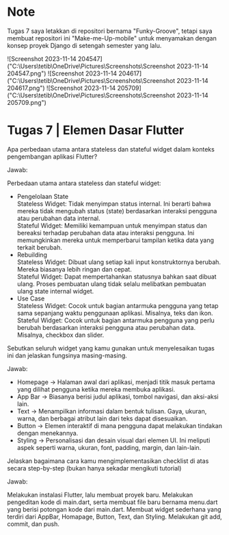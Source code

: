 # Note

Tugas 7 saya letakkan di repositori bernama "Funky-Groove", tetapi saya membuat repositori ini "Make-me-Up-mobile" untuk menyamakan dengan konsep proyek Django di setengah semester yang lalu.

![Screenshot 2023-11-14 204547]("C:\Users\tetib\OneDrive\Pictures\Screenshots\Screenshot 2023-11-14 204547.png")
![Screenshot 2023-11-14 204617]("C:\Users\tetib\OneDrive\Pictures\Screenshots\Screenshot 2023-11-14 204617.png")
![Screenshot 2023-11-14 205709]("C:\Users\tetib\OneDrive\Pictures\Screenshots\Screenshot 2023-11-14 205709.png")

# Tugas 7 | Elemen Dasar Flutter

Apa perbedaan utama antara stateless dan stateful widget dalam konteks pengembangan aplikasi Flutter?

Jawab:

Perbedaan utama antara stateless dan stateful widget:
- Pengelolaan State
<br>Stateless Widget: Tidak menyimpan status internal. Ini berarti bahwa mereka tidak mengubah status (state) berdasarkan interaksi pengguna atau perubahan data internal.
<br>Stateful Widget: Memiliki kemampuan untuk menyimpan status dan bereaksi terhadap perubahan data atau interaksi pengguna. Ini memungkinkan mereka untuk memperbarui tampilan ketika data yang terkait berubah.
- Rebuilding
<br>Stateless Widget: Dibuat ulang setiap kali input konstruktornya berubah. Mereka biasanya lebih ringan dan cepat.
<br>Stateful Widget: Dapat mempertahankan statusnya bahkan saat dibuat ulang. Proses pembuatan ulang tidak selalu melibatkan pembuatan ulang state internal widget.
- Use Case
<br>Stateless Widget: Cocok untuk bagian antarmuka pengguna yang tetap sama sepanjang waktu penggunaan aplikasi. Misalnya, teks dan ikon.
<br>Stateful Widget: Cocok untuk bagian antarmuka pengguna yang perlu berubah berdasarkan interaksi pengguna atau perubahan data. Misalnya, checkbox dan slider.

Sebutkan seluruh widget yang kamu gunakan untuk menyelesaikan tugas ini dan jelaskan fungsinya masing-masing.

Jawab:

- Homepage -> Halaman awal dari aplikasi, menjadi titik masuk pertama yang dilihat pengguna ketika mereka membuka aplikasi. 
- App Bar -> Biasanya berisi judul aplikasi, tombol navigasi, dan aksi-aksi lain.
- Text -> Menampilkan informasi dalam bentuk tulisan. Gaya, ukuran, warna, dan berbagai atribut lain dari teks dapat disesuaikan.
- Button -> Elemen interaktif di mana pengguna dapat melakukan tindakan dengan menekannya.
- Styling -> Personalisasi dan desain visual dari elemen UI. Ini meliputi aspek seperti warna, ukuran, font, padding, margin, dan lain-lain. 

Jelaskan bagaimana cara kamu mengimplementasikan checklist di atas secara step-by-step (bukan hanya sekadar mengikuti tutorial)

Jawab:

Melakukan instalasi Flutter, lalu membuat proyek baru. Melakukan pengeditan kode di main.dart, serta membuat file baru bernama menu.dart yang berisi potongan kode dari main.dart. Membuat widget sederhana yang terdiri dari AppBar, Homapage, Button, Text, dan Styling. Melakukan git add, commit, dan push.